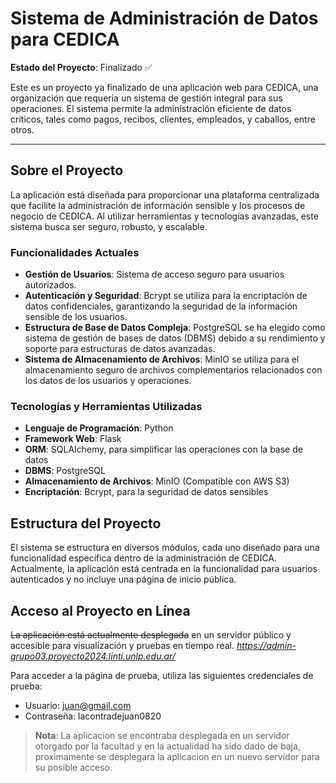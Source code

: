 # Sistema de Administración de Datos para CEDICA

**Estado del Proyecto**: Finalizado ✅

Este es un proyecto ya finalizado de una aplicación web para CEDICA, una organización que requeria un sistema de gestión integral para sus operaciones. El sistema permite la administración eficiente de datos críticos, tales como pagos, recibos, clientes, empleados, y caballos, entre otros.

---

## Sobre el Proyecto

La aplicación está diseñada para proporcionar una plataforma centralizada que facilite la administración de información sensible y los procesos de negocio de CEDICA. Al utilizar herramientas y tecnologías avanzadas, este sistema busca ser seguro, robusto, y escalable.

### Funcionalidades Actuales

- **Gestión de Usuarios**: Sistema de acceso seguro para usuarios autorizados.
- **Autenticación y Seguridad**: Bcrypt se utiliza para la encriptación de datos confidenciales, garantizando la seguridad de la información sensible de los usuarios.
- **Estructura de Base de Datos Compleja**: PostgreSQL se ha elegido como sistema de gestión de bases de datos (DBMS) debido a su rendimiento y soporte para estructuras de datos avanzadas.
- **Sistema de Almacenamiento de Archivos**: MinIO se utiliza para el almacenamiento seguro de archivos complementarios relacionados con los datos de los usuarios y operaciones.

### Tecnologías y Herramientas Utilizadas

- **Lenguaje de Programación**: Python
- **Framework Web**: Flask
- **ORM**: SQLAlchemy, para simplificar las operaciones con la base de datos
- **DBMS**: PostgreSQL
- **Almacenamiento de Archivos**: MinIO (Compatible con AWS S3)
- **Encriptación**: Bcrypt, para la seguridad de datos sensibles

## Estructura del Proyecto

El sistema se estructura en diversos módulos, cada uno diseñado para una funcionalidad específica dentro de la administración de CEDICA. Actualmente, la aplicación está centrada en la funcionalidad para usuarios autenticados y no incluye una página de inicio pública.

## Acceso al Proyecto en Línea

~~La aplicación está actualmente desplegada~~ en un servidor público y accesible para visualización y pruebas en tiempo real. *https://admin-grupo03.proyecto2024.linti.unlp.edu.ar/*

Para acceder a la página de prueba, utiliza las siguientes credenciales de prueba:
-   Usuario: juan@gmail.com
-   Contraseña: lacontradejuan0820

> **Nota**: La aplicacion se encontraba desplegada en un servidor otorgado por la facultad y en la actualidad ha sido dado de baja, proximamente se desplegara la aplicacion en un nuevo servidor para su posible acceso.
